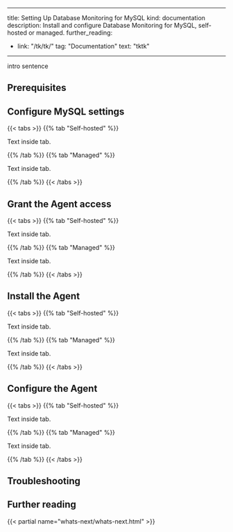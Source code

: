 
---
title: Setting Up Database Monitoring for MySQL
kind: documentation
description: Install and configure Database Monitoring for MySQL, self-hosted or managed.
further_reading:
- link: "/tk/tk/"
  tag: "Documentation"
  text: "tktk"
  
---


intro sentence

## Prerequisites
<p></p>

## Configure MySQL settings

{{< tabs >}}
{{% tab "Self-hosted" %}}

Text inside tab.

{{% /tab %}}
{{% tab "Managed" %}}

Text inside tab.

{{% /tab %}}
{{< /tabs >}}

## Grant the Agent access

{{< tabs >}}
{{% tab "Self-hosted" %}}

Text inside tab.

{{% /tab %}}
{{% tab "Managed" %}}

Text inside tab.

{{% /tab %}}
{{< /tabs >}}

## Install the Agent

{{< tabs >}}
{{% tab "Self-hosted" %}}

Text inside tab.

{{% /tab %}}
{{% tab "Managed" %}}

Text inside tab.

{{% /tab %}}
{{< /tabs >}}

## Configure the Agent

{{< tabs >}}
{{% tab "Self-hosted" %}}

Text inside tab.

{{% /tab %}}
{{% tab "Managed" %}}

Text inside tab.

{{% /tab %}}
{{< /tabs >}}

## Troubleshooting
<p></p>

## Further reading

{{< partial name="whats-next/whats-next.html" >}}